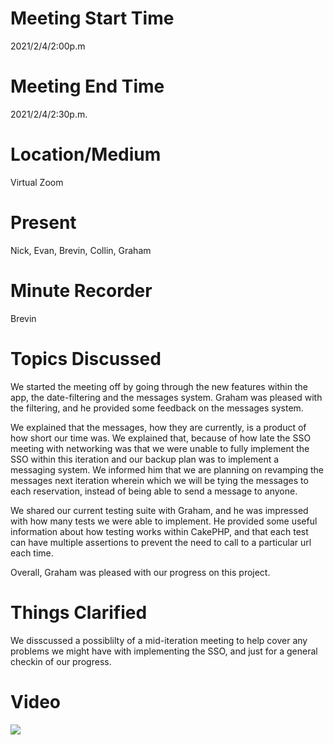 # Meeting Start Time
2021/2/4/2:00p.m 

# Meeting End Time
2021/2/4/2:30p.m. 

# Location/Medium
Virtual Zoom

# Present
Nick, Evan, Brevin, Collin, Graham  

# Minute Recorder
Brevin

# Topics Discussed  
We started the meeting off by going through the new features within the app, the date-filtering and the messages system.  Graham was pleased with the filtering, and he provided some feedback on the messages system.

We explained that the messages, how they are currently, is a product of how short our time was.  We explained that, because of how late the SSO meeting with networking was that we were unable to fully implement the SSO within this iteration and our backup plan was to implement a messaging system.  We informed him that we are planning on revamping the messages next iteration wherein which we will be tying the messages to each reservation, instead of being able to send a message to anyone.

We shared our current testing suite with Graham, and he was impressed with how many tests we were able to implement.  He provided some useful information about how testing works within CakePHP, and that each test can have multiple assertions to prevent the need to call to a particular url each time.

Overall, Graham was pleased with our progress on this project.


# Things Clarified
We disscussed a possiblilty of a mid-iteration meeting to help cover any problems we might have with implementing the SSO, and just for a general checkin of our progress.



# Video  
[![](http://img.youtube.com/vi/eZ-e9Ny6ujE/0.jpg)](http://www.youtube.com/watch?v=eZ-e9Ny6ujE "meeting image")
